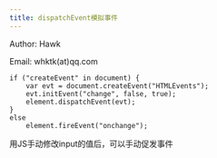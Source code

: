 ```yaml
---
title: dispatchEvent模拟事件
---
```


Author: Hawk

Email: whktk(at)qq.com

```
if ("createEvent" in document) {
    var evt = document.createEvent("HTMLEvents");
    evt.initEvent("change", false, true);
    element.dispatchEvent(evt);
}
else
    element.fireEvent("onchange");
```    
    
用JS手动修改input的值后，可以手动促发事件
